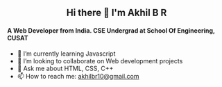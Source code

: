 <h2 align="center">Hi there 👋 I'm Akhil B R</h2>
 <h4>A Web Developer from India. CSE Undergrad at School Of Engineering, CUSAT</h4>

- 🌱 I’m currently learning Javascript
- 👯 I’m looking to collaborate on Web development projects
- 💬 Ask me about HTML, CSS, C++
- 📫 How to reach me: akhilbr10@gmail.com
